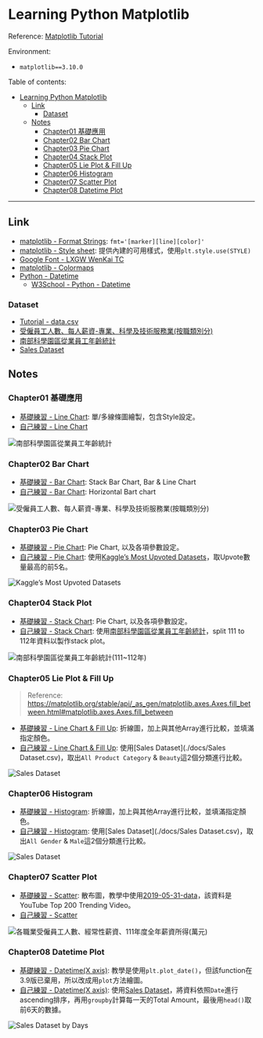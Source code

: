 # Learning Python Matplotlib

Reference: [Matplotlib Tutorial](https://youtube.com/playlist?list=PL-osiE80TeTvipOqomVEeZ1HRrcEvtZB_&si=ylA_tihRvx0JxJ1f)

Environment:

- `matplotlib==3.10.0`

Table of contents:

- [Learning Python Matplotlib](#learning-python-matplotlib)
  - [Link](#link)
    - [Dataset](#dataset)
  - [Notes](#notes)
    - [Chapter01 基礎應用](#chapter01-基礎應用)
    - [Chapter02 Bar Chart](#chapter02-bar-chart)
    - [Chapter03 Pie Chart](#chapter03-pie-chart)
    - [Chapter04 Stack Plot](#chapter04-stack-plot)
    - [Chapter05 Lie Plot \& Fill Up](#chapter05-lie-plot--fill-up)
    - [Chapter06 Histogram](#chapter06-histogram)
    - [Chapter07 Scatter Plot](#chapter07-scatter-plot)
    - [Chapter08 Datetime Plot](#chapter08-datetime-plot)

---

## Link

- [matplotlib - Format Strings](https://matplotlib.org/stable/api/_as_gen/matplotlib.pyplot.plot.html): `fmt='[marker][line][color]'`
- [matplotlib - Style sheet](https://matplotlib.org/stable/gallery/style_sheets/style_sheets_reference.html): 提供內建的可用樣式，使用`plt.style.use(STYLE)`
- [Google Font - LXGW WenKai TC](https://fonts.google.com/specimen/LXGW+WenKai+TC?lang=zh_Hant)
- [matplotlib - Colormaps](https://matplotlib.org/stable/users/explain/colors/colormaps.html)
- [Python - Datetime](https://docs.python.org/3/library/datetime.html#datetime.datetime.strftime)
  - [W3School - Python - Datetime](https://www.w3schools.com/python/python_datetime.asp)

### Dataset

- [Tutorial - data.csv](https://github.com/CoreyMSchafer/code_snippets/blob/master/Python/Matplotlib/02-BarCharts/data.csv)
- [受僱員工人數、每人薪資-專業、科學及技術服務業(按職類別分)](https://data.gov.tw/dataset/41695)
- [南部科學園區從業員工年齡統計](https://data.gov.tw/dataset/91882)
- [Sales Dataset](https://www.kaggle.com/datasets/sahilislam007/sales-dataset)

## Notes

### Chapter01 基礎應用

- [基礎練習 - Line Chart](./Chapter01/main.py): 單/多線條圖繪製，包含Style設定。
- [自己練習 - Line Chart](./Chapter01/practice.py)

![南部科學園區從業員工年齡統計](./Chapter01/practice_plot.png)

### Chapter02 Bar Chart

- [基礎練習 - Bar Chart](./Chapter02/main.py): Stack Bar Chart, Bar & Line Chart
- [自己練習 - Bar Chart](./Chapter02/practice.py): Horizontal Bart chart

![受僱員工人數、每人薪資-專業、科學及技術服務業(按職類別分)](./Chapter02/plot_practice.png)

### Chapter03 Pie Chart

- [基礎練習 - Pie Chart](./Chapter03/main.py): Pie Chart, 以及各項參數設定。
- [自己練習 - Pie Chart](./Chapter03/practice.py): 使用[Kaggle’s Most Upvoted Datasets](https://www.kaggle.com/datasets/ritalin56/kaggles-most-upvoted-datasets-overview/data)，取Upvote數量最高的前5名。

![Kaggle’s Most Upvoted Datasets](./Chapter03/plot_practice.png)

### Chapter04 Stack Plot

- [基礎練習 - Stack Chart](./Chapter04/main.py): Pie Chart, 以及各項參數設定。
- [自己練習 - Stack Chart](./Chapter04/practice.py): 使用[南部科學園區從業員工年齡統計](./docs/424_2.csv)，split 111 to 112年資料以製作stack plot。

![南部科學園區從業員工年齡統計(111~112年)](./Chapter04/plot_practice.png)

### Chapter05 Lie Plot & Fill Up

> Reference: https://matplotlib.org/stable/api/_as_gen/matplotlib.axes.Axes.fill_between.html#matplotlib.axes.Axes.fill_between

- [基礎練習 - Line Chart & Fill Up](./Chapter05/main.py): 折線圖，加上與其他Array進行比較，並填滿指定顏色。
- [自己練習 - Line Chart & Fill Up](./Chapter05/practice.py): 使用[Sales Dataset](./docs/Sales Dataset.csv)，取出`All Product Category` & `Beauty`這2個分類進行比較。

![Sales Dataset](./Chapter05/plot_practice.png)

### Chapter06 Histogram

- [基礎練習 - Histogram](./Chapter06/main.py): 折線圖，加上與其他Array進行比較，並填滿指定顏色。
- [自己練習 - Histogram](./Chapter06/practice.py): 使用[Sales Dataset](./docs/Sales Dataset.csv)，取出`All Gender` & `Male`這2個分類進行比較。

![Sales Dataset](./Chapter06/plot_practice.png)

### Chapter07 Scatter Plot

- [基礎練習 - Scatter](./Chapter07/main.py): 散布圖，教學中使用[2019-05-31-data](./docs/2019-05-31-data.csv)，該資料是YouTube Top 200 Trending Video。
- [自己練習 - Scatter](./Chapter07/practice.py)

![各職業受僱員工人數、經常性薪資、111年度全年薪資所得(萬元)](./Chapter07/plot_practice.png)

### Chapter08 Datetime Plot

- [基礎練習 - Datetime(X axis)](./Chapter08/main.py): 教學是使用`plt.plot_date()`，但該function在3.9版已棄用，所以改成用`plot`方法繪圖。
- [自己練習 - Datetime(X axis)](./Chapter08/practice.py): 使用[Sales Dataset](./docs/Sales%20Dataset.csv)，將資料依照`Date`進行ascending排序，再用`groupby`計算每一天的Total Amount，最後用`head()`取前6天的數據。

![Sales Dataset by Days](./Chapter08/plot_practice.png)
